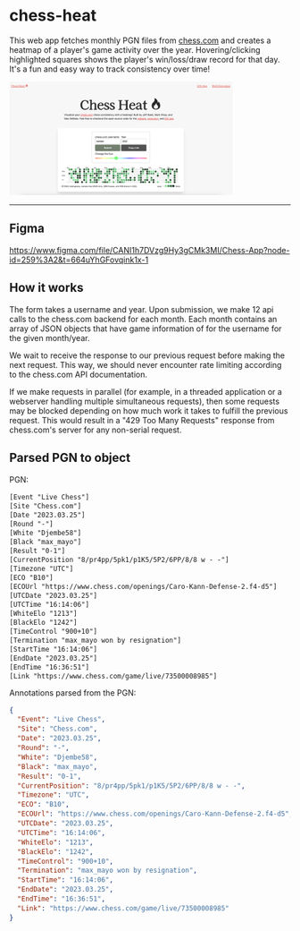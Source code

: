 # chess-heat

This web app fetches monthly PGN files from <a href="https://chess.com">chess.com</a> and creates a heatmap of a player's game activity over the year. Hovering/clicking highlighted squares shows the player's win/loss/draw record for that day. It's a fun and easy way to track consistency over time!

<img src="./static/screenshot.png" width="400px"/>

---

## Figma

https://www.figma.com/file/CANI1h7DVzg9Hy3gCMk3MI/Chess-App?node-id=259%3A2&t=664uYhGFovqink1x-1

## How it works

The form takes a username and year. Upon submission, we make 12 api calls to the chess.com backend for each month. Each month contains an array of JSON objects that have game information of for the username for the given month/year.

We wait to receive the response to our previous request before making the next request. This way, we should never encounter rate limiting according to the chess.com API documentation.

If we make requests in parallel (for example, in a threaded application or a webserver handling multiple simultaneous requests), then some requests may be blocked depending on how much work it takes to fulfill the previous request. This would result in a "429 Too Many Requests" response from chess.com's server for any non-serial request.

## Parsed PGN to object

PGN:

```
[Event "Live Chess"]
[Site "Chess.com"]
[Date "2023.03.25"]
[Round "-"]
[White "Djembe58"]
[Black "max_mayo"]
[Result "0-1"]
[CurrentPosition "8/pr4pp/5pk1/p1K5/5P2/6PP/8/8 w - -"]
[Timezone "UTC"]
[ECO "B10"]
[ECOUrl "https://www.chess.com/openings/Caro-Kann-Defense-2.f4-d5"]
[UTCDate "2023.03.25"]
[UTCTime "16:14:06"]
[WhiteElo "1213"]
[BlackElo "1242"]
[TimeControl "900+10"]
[Termination "max_mayo won by resignation"]
[StartTime "16:14:06"]
[EndDate "2023.03.25"]
[EndTime "16:36:51"]
[Link "https://www.chess.com/game/live/73500008985"]
```

Annotations parsed from the PGN:

```json
{
  "Event": "Live Chess",
  "Site": "Chess.com",
  "Date": "2023.03.25",
  "Round": "-",
  "White": "Djembe58",
  "Black": "max_mayo",
  "Result": "0-1",
  "CurrentPosition": "8/pr4pp/5pk1/p1K5/5P2/6PP/8/8 w - -",
  "Timezone": "UTC",
  "ECO": "B10",
  "ECOUrl": "https://www.chess.com/openings/Caro-Kann-Defense-2.f4-d5",
  "UTCDate": "2023.03.25",
  "UTCTime": "16:14:06",
  "WhiteElo": "1213",
  "BlackElo": "1242",
  "TimeControl": "900+10",
  "Termination": "max_mayo won by resignation",
  "StartTime": "16:14:06",
  "EndDate": "2023.03.25",
  "EndTime": "16:36:51",
  "Link": "https://www.chess.com/game/live/73500008985"
}
```
